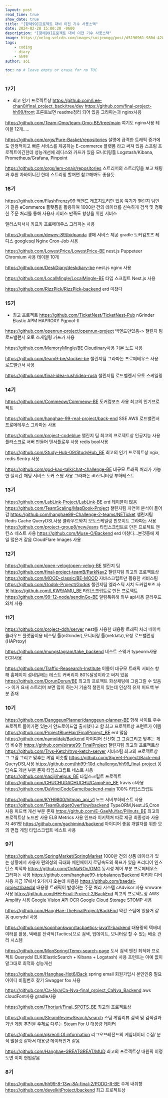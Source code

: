 ```yaml
---
layout: post
read_time: true
show_date: true
title: "[항해99]프로젝트 대비 이전 기수 사용스택"
date: 2024-02-28 15:00:20 -0600
description: "[항해99]프로젝트 대비 이전 기수 사용스택"
image: https://velog.velcdn.com/images/soijeongg/post/d5196961-980d-420b-829c-f9a525d06617/image.png
tags: 
    - coding
    - diary
    - hh99
author: soi

toc: no # leave empty or erase for no TOC
---
```


### 17기 
- 최고 인기 프로젝트상
<https://github.com/Lee-chan0/final_project_back/tree/dev>
<https://github.com/final-project-hh99/front>
프론트보면 readme정리 되어 있음
그라파논과 nginx사용

<https://github.com/Team-Omo/team-Omo-BE/tree/main>
여기도 nginx사용
테이블 12개.....

<https://github.com/orgs/Pure-Basket/repositories>
설명에 급격한 트래픽 증가에도 안정적이고 빠른 서비스를 제공하는 E-commerce 플랫폼 라고 써져 있음
스프링 프로젝트이긴한데 성능개선에 레디스와 카프카 있음
모니터링툴 Logstash/Kibana, Prometheus/Grafana, Pinpoint

<https://github.com/orgs/lem-onair/repositories>
스트리머의 스트리밍을 보고 채팅과 후원
자바이니긴 한데 스트리밍 할꺼면 참고해봐도 좋을듯

### 16기 
<https://github.com/FlashFrenzy99>
백엔드 레포지토리만 있음
여기가 챌린지 팀인거 같음
eCommerce 플랫폼을 활용하여 1000만 건의 데이터를 신속하게 검색 및 정확한 주문 처리를 통해 사용자 서비스 만족도 향상을 위한 서비스

엘라스틱서치 카프카 프로메테우스 그라파논 사용

<https://github.com/dewey-89/bidpanda>
경매 서비스 제공
gradle 도커컴포즈 레디스 googlesql Nginx Cron-Job 사용

<https://github.com/LowestPrice/LowestPrice-BE>
nest.js Puppeteer Chromium 사용
테이블 10개 

<https://github.com/DeskDiary/deskdiary-be>
nest.js nginx 사용

<https://github.com/LocalMingle/LocalMingle-BE>
타입 스크립트  Nest.js 사용 

<https://github.com/RizzPick/RizzPick-backend>
erd 미쳤다 

### 15기 
- 최고 프로젝트 
<https://github.com/TicketNest/TicketNest-Pub>
nGrinder Elastic APM HAPROXY Pgpool-II

<https://github.com/openrun-project/openrun-project>
백엔드만있음-> 챌린지 팀
로드밸런서 오토 스케일링 카프카 사용

<https://github.com/MemoryMingle/BE>
Cloudinary사용 기본 노드 사용

<https://github.com/team9-be/stocker-be>
챌린지팀
그라파논 프로메테우스 사용 로드밸런서 사용

<https://github.com/final-idea-rush/idea-rush>
챌린지팀
로드벨렌서 모토 스케일링
### 14기 

<https://github.com/Commeow/Commeow-BE>
도커컴포즈 사용 
최고의 인기프로젝트 

<https://github.com/hanghae-99-real-project/back-end>
SSE AWS 로드밸런서 프로메테우스 그라파논 사용

<https://github.com/project-codeblue>
챌린지 팀 
최고의 프로젝트상
인공지능 사용 플라스크로 서버 만들어 텐서플로우 사용 
redis bool사용

<https://github.com/Study-Hub-09/StudyHub_BE>
최고의 인기 프로젝트상
ngix, redis Sentry 사용

<https://github.com/god-kao-talk/chat-challenge-BE>
대규모 트래픽 처리가 가능한 실시간 채팅 서비스
도커 스웜 사용 그라파논 db모니터링
부하테스트

### 13기 
<https://github.com/LabLink-Project/LabLink-BE>
erd 테이블이 많음
<https://github.com/TeamScaling/MapBook-Project>
챌린지팀
자연어 분석이 들어감
<https://github.com/hanghae99-Challenge-2-teams/NETicket>
챌린지팀
Redis Cache QueryDSL사용
클라우드와치 오토스케일링 핀포이트 그라파논 사용 
<https://github.com/project-group8/newJeans>
타입스크립트로 만든 프로젝트 
젠킨스 네스트 사용 
<https://github.com/Muse-O/Backend>
erd 미쳤다...본것중에 제일 많은거 같음
CloudFlare Images	사용

### 12기
<https://github.com/open-velog/open-velog-BE>
챌린지 팀
<https://github.com/final-project-teamB/ParkNav2>
챌린지팀 
최고의 프로젝트상
<https://github.com/MOOD-classic/BE-MOOD>
자바스크립트만 활용한 서비스팀
<https://github.com/Godok-Project/Godok>
챌린지팀
엘라스틱 서치 도커컴포즈 사용 
<https://github.com/LKW9/AMU_BE>
타입스크립트로 만든 프로젝트 
<https://github.com/99-12-node/sendinGo-BE>
알림톡위해 외부 api사용 클라우드 와치 사용

### 11기 
<https://github.com/project-ddh/server>
nest를 사용한 대용량 트래픽 처리 
네이버클라우드 플랫폼이용
테스팅 툴(nGrinder),모니터링 툴(netdata),요청 로드밸런싱 (HAProxy)

<https://github.com/mungstagram/take_backend>
네스트 스웨거 typeorm사용 ECR사용

<https://github.com/Traffic-Reasearch-Institute>
이름이 대규모 트래픽 서비스
항해 홈페이지 섬네일에는 테스트 커버리지 80%달성이라고 써져 있음
<https://github.com/DorunDorun/BE>
최고의 프로젝트 
화상채팅에 그림그릴 수 있음 -> 이거 요새 스트리머 보면 많이 하는거 
기술적 챌린지 있는데 인상적
유저 피드백 부분 존재 

### 10기 
<https://github.com/DanggeunPlanner/danggeun-planner-BE>
항해 사이트 우수 프로젝트  들어가면 있는거  안드로이드앱 출시했다고 함
최고 프로젝트상
프런트가 이쁨
<https://github.com/ProjectBlueHair/FinalProject_BE>
erd 많음
<https://github.com/namoldak/Backend>
아이디어 신선함
그 그림그리고 맞추는 게임 비슷함
<https://github.com/pirate99-FinalProject>
챌린지팀
최고의 프로젝트상
<https://github.com/Trys-Ketch/trys-ketch-server>
서비스팀 최고의 프로젝트상
그 그림 그리고 맞추는 게임 비슷함
<https://github.com/Spreet-Project/Back-end>
QueryDSL사용
<https://github.com/hh99-10d-challenge/hh99_final-project>
응답속도 개선 부분 존재 
타임스크립트 네스트 사용
<https://github.com/nacjji/helpus_BE>
타입스크립트 프로젝트 
<https://github.com/CHUCHUDACHUCHU/CampFire_BE>
travis cl사용
<https://github.com/DaVinciCodeGame/backend-main>
100% 타입스크립트 

<https://github.com/KYH9800/hitmap_api_v1>
노드 서버부하테스트 사용
<https://github.com/TeamBudgetOverflow/backend>
TypeORM,Nest.JS,Cron 사용
피드백 개선 부분 존재
<https://github.com/E-GaeMuYac/Pillnuts_BE>
최고의 프로젝트상
노드만 사용
ELB Metrics 사용 인프라 이키텍쳐 따로 제공
최종성과 사용자 461명
<https://github.com/gachimind/backend>
아이디어 좋음
개발자를 위한 모의 면접 게임
타입스크립트 네스트 사용 

### 9기 
<https://github.com/SpringMarket/SpringMarket>
1000만 건의 상품 데이터가 있는 상황에서 사용자 편의성의 극대화
메인페이지 로딩속도의 목표가 있음
프리티어 인스턴스 최적화
<https://github.com/OnNaNOn/OMG>
동시성 제어 부분
프로메테우스 그라파논 사용 
<https://github.com/hanghae99-tripbalance/Backend>
마리아 디비 사용 지금 17에서 9기까지 오는데 처음봄
<https://github.com/baedal-project/baedal>
대용량 트래픽이 발생하는 주문 처리 시스템
cAdvisor 사용
vmware사용
<https://github.com/HH-Final-Project-2/BackEnd>
최고의 프로젝트상
AWS Amplify 사용
Google Vision API OCR Google Cloud Storage STOMP 사용

<https://github.com/HangHae-TheFinalProject/BackEnd>
약간 스팀에 있을거 같음
querydsl 사용

<https://github.com/soonhankwon/tacbaetics-java11-backend>
대용량의 택배데이터를 활용, 택배를 전략적(Tactics)으로 검색, 업데이트, 모니터링 할 수 있는 배송 관리 시스템

<https://github.com/MonSpring/Temp-search-page>
도서 검색 엔진 최적화 프로젝트
Querydsl ELK(ElasticSearch + Kibana + Logstash) 사용
프런트는 아예 없이 말그대로 최적화 성능개선

<https://github.com/Hanghae-Hot6/Back>
spring email 회원가입시 본인인증 필요 아이디 비밀번호 찾기
Swagger fox 사용

<https://github.com/Ca-Nya/Ca-Nya-final_project_CaNya_Backend>
aws cloudFont사용 gradle사용

<https://github.com/Thorjuri/Final_SPOTS_BE>
최고의 프로젝트상

<https://github.com/SteamReviewSearch/search>
스팀 게임리뷰 검색 및 검색결과 기반 게임 추천을 주제로 다루는 Steam For U
대용량 데이터 

<https://github.com/qkreo/LOLinformation>
리그오브레전드의 게임데이터 수집/ 분석
많을것 같아서 대용량 데이터인거 같음

<https://github.com/Hanghae-GREATGREAT/MUD>
최고의 프로젝트상 
내원픽
이정도면 이미 현업같음

### 8기
<https://github.com/hh99-8-13w-8A-final-2/PODO-R-BE>
주제 내취향
<https://github.com/develkitProject/backend>
최고 프로젝트상